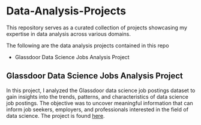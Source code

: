 # Data-Analysis-Projects
This repository serves as a curated collection of projects showcasing my expertise in data analysis across various domains.

The following are the data analysis projects contained in this repo
- Glassdoor Data Science Jobs Analysis Project


## Glassdoor Data Science Jobs Analysis Project

In this project, I analyzed the Glassdoor data science job postings dataset to gain insights into the trends, patterns, and characteristics of data science job postings. The objective was to uncover meaningful information that can inform job seekers, employers, and professionals interested in the field of data science. The project is found [here](Glassdoor_Data_Science_Jobs_Analysis).
